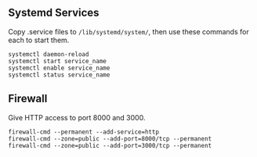## Systemd Services
Copy .service files to `/lib/systemd/system/`, then use these commands for each to start them.
```
systemctl daemon-reload
systemctl start service_name
systemctl enable service_name
systemctl status service_name
```
## Firewall
Give HTTP access to port 8000 and 3000. 
```
firewall-cmd --permanent --add-service=http
firewall-cmd --zone=public --add-port=8000/tcp --permanent
firewall-cmd --zone=public --add-port=3000/tcp --permanent
```

